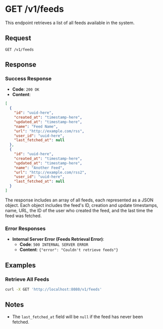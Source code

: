 
# GET /v1/feeds

This endpoint retrieves a list of all feeds available in the system.

## Request

`GET /v1/feeds`

## Response

### Success Response

- **Code**: `200 OK`
- **Content**:

```json
[
  {
    "id": "uuid-here",
    "created_at": "timestamp-here",
    "updated_at": "timestamp-here",
    "name": "Feed Name",
    "url": "http://example.com/rss",
    "user_id": "uuid-here",
    "last_fetched_at": null
  },
  {
    "id": "uuid-here",
    "created_at": "timestamp-here",
    "updated_at": "timestamp-here",
    "name": "Another Feed",
    "url": "http://example.com/rss2",
    "user_id": "uuid-here",
    "last_fetched_at": null
  }
]
```

The response includes an array of all feeds, each represented as a JSON object. Each object includes the feed's ID, creation and update timestamps, name, URL, the ID of the user who created the feed, and the last time the feed was fetched.

### Error Responses

- **Internal Server Error (Feeds Retrieval Error)**:
    - **Code**: `500 INTERNAL SERVER ERROR`
    - **Content**: `{"error": "Couldn't retrieve feeds"}`

## Examples
### Retrieve All Feeds

```bash
curl -X GET 'http://localhost:8080/v1/feeds'
```

## Notes

- The `last_fetched_at` field will be `null` if the feed has never been fetched.
